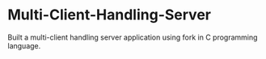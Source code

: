# Multi-Client-Handling-Server
Built a multi-client handling server application using fork in C programming language.

